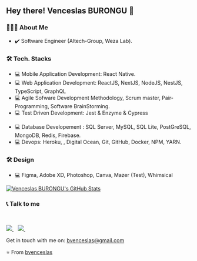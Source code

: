 <h2> Hey there! Venceslas BURONGU 👋</h2>

<h3> 👨🏻‍💻 About Me </h3>

- ✔️ Software Engineer (Altech-Group, Weza Lab).
<!-- - ✔️ Entrepreneur (WeDeposit, Skilly Hub). -->

<h3>🛠 Tech. Stacks</h3>

- 💻 Mobile Application Development: React Native.
- 💻 Web Application Development: ReactJS, NextJS, NodeJS, NestJS, TypeScript, GraphQL
- 💻 Agile Sofware Development Methodology, Scrum master, Pair-Programming, Software BrainStorming.
- 💻 Test Driven Development: Jest & Enzyme & Cypress
<!-- - 💻 Enterprise Application Development(Desktop): Java Swing -->
- 💻 Database Developement : SQL Server, MySQL, SQL Lite, PostGreSQL, MongoDB, Redis, Firebase.
- 💻 Devops: Heroku, <!--AWS Google Cloud -->, Digital Ocean, Git, GitHub, Docker, NPM, YARN.
<!-- - 💻 Electronics: (Analysis - Conception & Implementation) Power, Arduino, Raspberry Pi. -->

<h3>🛠 Design</h3>

<!-- - Founder at [ChapAfrik Design Community](https://twitter.com/chapafrik) -->

- 💻 Figma, Adobe XD, Photoshop, Canva, Mazer (Test), Whimsical
  <!-- - 💻 Video Editing: Adobe Premier Pro, KineMaster, InShot, Vllo. -->

[![Venceslas BURONGU's GitHub Stats](https://github-readme-stats.vercel.app/api?username=bvenceslas&show_icons=true)](https://github.com/bvenceslas)

<h3>📞 Talk to me</h3>

<br/>
<p>
  <a href="https://www.linkedin.com/in/venceslas-burongu/">
    <img src="https://img.shields.io/badge/linkedin-%230077B5.svg?&style=for-the-badge&logo=linkedin&logoColor=white" />
  </a>&nbsp;&nbsp;
  <a href="https://twitter.com/bvenceslas">
    <img src="https://img.shields.io/badge/twitter-%230077B5.svg?&style=for-the-badge&logo=twitter&logoColor=white" />
  </a>&nbsp;&nbsp;

</p>

Get in touch with me on: <a href='mailto:bvenceslas@gmail.com'>bvenceslas@gmail.com</a>

⭐️ From [bvenceslas](https://github.com/bvenceslas)
